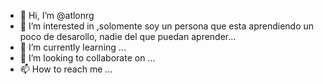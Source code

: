 - 👋 Hi, I’m @atlonrg
- 👀 I’m interested in ,solomente soy un persona que esta aprendiendo un poco de desarollo, nadie del que puedan aprender...
- 🌱 I’m currently learning ...
- 💞️ I’m looking to collaborate on ...
- 📫 How to reach me ...

<!---
atlonrg/atlonrg is a ✨ special ✨ repository because its `README.md` (this file) appears on your GitHub profile.
You can click the Preview link to take a look at your changes.
--->
